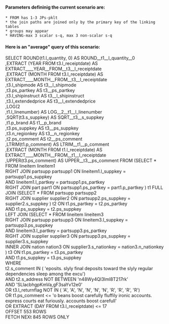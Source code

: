 
#### Parameters defininig the current scenario are:
    * FROM has 1-3 JPs-pklt
    * the join paths are joined only by the primary key of the linking tables
    * groups may appear
    * HAVING-max 3 scalar s-q, max 3 non-scalar s-q

#### Here is an "average" query of this scenario:<br>



 SELECT
     ROUND(t1.l_quantity, 0) AS ROUND__t1__l_quantity__0<br>    ,EXTRACT (YEAR FROM t3.l_receiptdate) AS EXTRACT____YEAR__FROM__t3__l_receiptdate<br>    ,EXTRACT (MONTH FROM t3.l_receiptdate) AS EXTRACT____MONTH__FROM__t3__l_receiptdate<br>    ,t3.l_shipmode AS t3__l_shipmode<br>    ,t3.ps_partkey AS t3__ps_partkey<br>    ,t3.l_shipinstruct AS t3__l_shipinstruct<br>    ,t3.l_extendedprice AS t3__l_extendedprice<br>    ,LOG(2<br>    ,t1.l_linenumber) AS LOG__2__t1__l_linenumber<br>    ,SQRT(t3.s_suppkey) AS SQRT__t3__s_suppkey<br>    ,t1.p_brand AS t1__p_brand<br>    ,t3.ps_suppkey AS t3__ps_suppkey<br>    ,t3.n_regionkey AS t3__n_regionkey<br>    ,t2.ps_comment AS t2__ps_comment<br>    ,LTRIM(t1.p_comment) AS LTRIM__t1__p_comment<br>    ,EXTRACT (MONTH FROM t1.l_receiptdate) AS EXTRACT____MONTH__FROM__t1__l_receiptdate<br>    ,UPPER(t3.ps_comment) AS UPPER__t3__ps_comment FROM (SELECT * FROM  lineitem lineitem1 <br>    RIGHT JOIN partsupp partsupp1 ON lineitem1.l_suppkey = partsupp1.ps_suppkey<br    /> AND lineitem1.l_partkey = partsupp1.ps_partkey <br>    RIGHT JOIN part part1 ON partsupp1.ps_partkey = part1.p_partkey ) t1 FULL JOIN (SELECT * FROM  partsupp partsupp2 <br>    RIGHT JOIN supplier supplier2 ON partsupp2.ps_suppkey = supplier2.s_suppkey ) t2 ON t1.ps_partkey = t2.ps_partkey<br    /> AND t1.ps_suppkey = t2.ps_suppkey  <br>    LEFT JOIN (SELECT * FROM  lineitem lineitem3 <br>    RIGHT JOIN partsupp partsupp3 ON lineitem3.l_suppkey = partsupp3.ps_suppkey<br    /> AND lineitem3.l_partkey = partsupp3.ps_partkey <br>    RIGHT JOIN supplier supplier3 ON partsupp3.ps_suppkey = supplier3.s_suppkey <br>    INNER JOIN nation nation3 ON supplier3.s_nationkey = nation3.n_nationkey ) t3 ON t1.ps_partkey = t3.ps_partkey<br    /> AND t1.ps_suppkey = t3.ps_suppkey  <br>WHERE<br>     t2.s_comment IN  ( 'eposits. slyly final deposits toward the slyly regular dependencies sleep among the excu')  <br    /> AND t2.s_address NOT BETWEEN  'n48Wy4QI3lml8T217rk'<br    /> AND 'SLlacbhgpKmVa,gF3saYv12e0' <br>    OR t3.l_returnflag NOT IN  ( 'A', 'A', 'N', 'N', 'N', 'N', 'R', 'R', 'R', 'R')  <br>    OR t1.ps_comment <=  'o beans boost carefully fluffily ironic accounts. express courts eat furiously. accounts boost carefull' <br>    OR EXTRACT (DAY FROM t3.l_receiptdate)  <=  17 <br>OFFSET 553 ROWS <br>FETCH NEXt 845 ROWS ONLY

